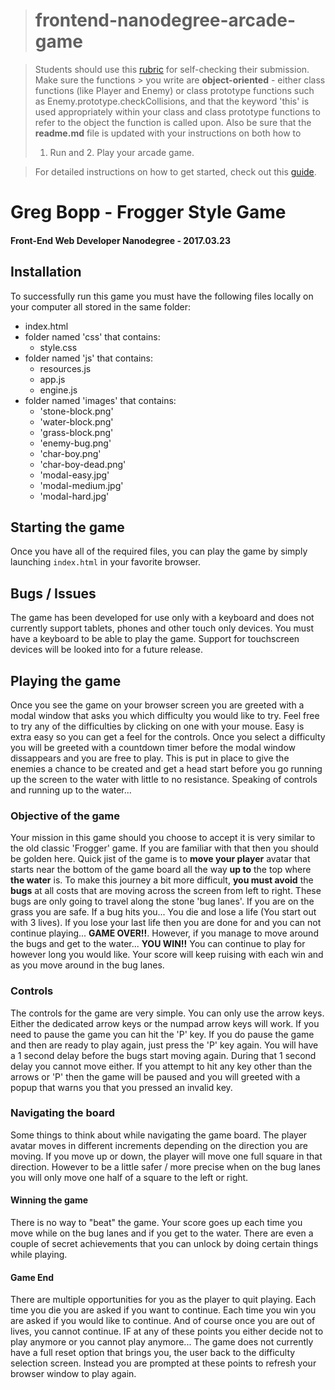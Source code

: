 > frontend-nanodegree-arcade-game
> ===============================

> Students should use this [rubric](https://review.udacity.com/#!/projects/2696458597/rubric) for self-checking their submission. Make sure the functions > you write are **object-oriented** - either class functions (like Player and Enemy) or class prototype functions such as
> Enemy.prototype.checkCollisions, and that the keyword 'this' is used appropriately within your class and class prototype functions to refer
> to the object the function is called upon. Also be sure that the **readme.md** file is updated with your instructions on both how to
> 1. Run and 2. Play your arcade game.

> For detailed instructions on how to get started, check out this [guide](https://docs.google.com/document/d/1v01aScPjSWCCWQLIpFqvg3-vXLH2e8_SZQKC8jNO0Dc/pub?embedded=true).

# Greg Bopp - Frogger Style Game
#### Front-End Web Developer Nanodegree - 2017.03.23

## Installation
To successfully run this game you must have the following files locally on your computer all stored in the same folder:
- index.html
- folder named 'css' that contains:
  - style.css
- folder named 'js' that contains:
  - resources.js
  - app.js
  - engine.js
- folder named 'images' that contains:
  - 'stone-block.png'
  - 'water-block.png'
  - 'grass-block.png'
  - 'enemy-bug.png'
  - 'char-boy.png'
  - 'char-boy-dead.png'
  - 'modal-easy.jpg'
  - 'modal-medium.jpg'
  - 'modal-hard.jpg'

## Starting the game
Once you have all of the required files, you can play the game by simply launching `index.html` in your favorite browser.

## Bugs / Issues
The game has been developed for use only with a keyboard and does not currently support tablets, phones and other touch only devices. You must have a keyboard to be able to play the game. Support for touchscreen devices will be looked into for a future release.

## Playing the game
Once you see the game on your browser screen you are greeted with a modal window that asks you which difficulty you would like to try. Feel free to try any of the difficulties by clicking on one with your mouse. Easy is extra easy so you can get a feel for the controls. Once you select a difficulty you will be greeted with a countdown timer before the modal window dissappears and you are free to play. This is put in place to give the enemies a chance to be created and get a head start before you go running up the screen to the water with little to no resistance. Speaking of controls and running up to the water...

### Objective of the game
Your mission in this game should you choose to accept it is very similar to the old classic 'Frogger' game. If you are familiar with that then you should be golden here. Quick jist of the game is to **move your player** avatar that starts near the bottom of the game board all the way **up to** the top where **the water** is. To make this journey a bit more difficult, **you must avoid** the **bugs** at all costs that are moving across the screen from left to right. These bugs are only going to travel along the stone 'bug lanes'. If you are on the grass you are safe. If a bug hits you... You die and lose a life (You start out with 3 lives). If you lose your last life then you are done for and you can not continue playing... **GAME OVER!!**. However, if you manage to move around the bugs and get to the water... **YOU WIN!!** You can continue to play for however long you would like. Your score will keep ruising with each win and as you move around in the bug lanes.

### Controls
The controls for the game are very simple. You can only use the arrow keys. Either the dedicated arrow keys or the numpad arrow keys will work. If you need to pause the game you can hit the 'P' key. If you do pause the game and then are ready to play again, just press the 'P' key again. You will have a 1 second delay before the bugs start moving again. During that 1 second delay you cannot move either. If you attempt to hit any key other than the arrows or 'P' then the game will be paused and you will greeted with a popup that warns you that you pressed an invalid key.

### Navigating the board
Some things to think about while navigating the game board. The player avatar moves in different increments depending on the direction you are moving. If you move up or down, the player will move one full square in that direction. However to be a little safer / more precise when on the bug lanes you will only move one half of a square to the left or right.

#### Winning the game
There is no way to "beat" the game. Your score goes up each time you move while on the bug lanes and if you get to the water. There are even a couple of secret achievements that you can unlock by doing certain things while playing.

#### Game End
There are multiple opportunities for you as the player to quit playing. Each time you die you are asked if you want to continue. Each time you win you are asked if you would like to continue. And of course once you are out of lives, you cannot continue. IF at any of these points you either decide not to play anymore or you cannot play anymore... The game does not currently have a full reset option that brings you, the user back to the difficulty selection screen. Instead you are prompted at these points to refresh your browser window to play again.